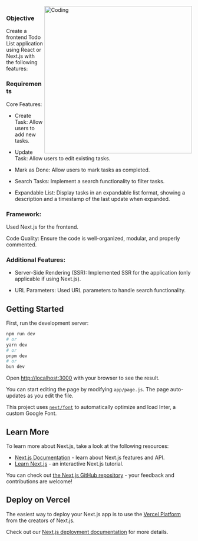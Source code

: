 <img align="right" alt="Coding" width="400" src="https://user-images.githubusercontent.com/77925518/181934587-d0b573bf-2d70-4524-b5b4-2120434f4054.png">

### Objective
Create a frontend Todo List application using React or Next.js with the following features:

### Requirements
Core Features:
* Create Task: Allow users to add new tasks.

* Update Task: Allow users to edit existing tasks.

* Mark as Done: Allow users to mark tasks as completed.

* Search Tasks: Implement a search functionality to filter tasks.

* Expandable List: Display tasks in an expandable list format, showing a description and a timestamp of the last update when expanded.

### Framework:
Used Next.js for the frontend.

Code Quality: Ensure the code is well-organized, modular, and properly commented.

### Additional Features:
* Server-Side Rendering (SSR): Implemented SSR for the application (only applicable if using Next.js).

* URL Parameters: Used URL parameters to handle search functionality.


## Getting Started

First, run the development server:

```bash
npm run dev
# or
yarn dev
# or
pnpm dev
# or
bun dev
```

Open [http://localhost:3000](http://localhost:3000) with your browser to see the result.

You can start editing the page by modifying `app/page.js`. The page auto-updates as you edit the file.

This project uses [`next/font`](https://nextjs.org/docs/basic-features/font-optimization) to automatically optimize and load Inter, a custom Google Font.

## Learn More

To learn more about Next.js, take a look at the following resources:

- [Next.js Documentation](https://nextjs.org/docs) - learn about Next.js features and API.
- [Learn Next.js](https://nextjs.org/learn) - an interactive Next.js tutorial.

You can check out [the Next.js GitHub repository](https://github.com/vercel/next.js/) - your feedback and contributions are welcome!

## Deploy on Vercel

The easiest way to deploy your Next.js app is to use the [Vercel Platform](https://vercel.com/new?utm_medium=default-template&filter=next.js&utm_source=create-next-app&utm_campaign=create-next-app-readme) from the creators of Next.js.

Check out our [Next.js deployment documentation](https://nextjs.org/docs/deployment) for more details.
